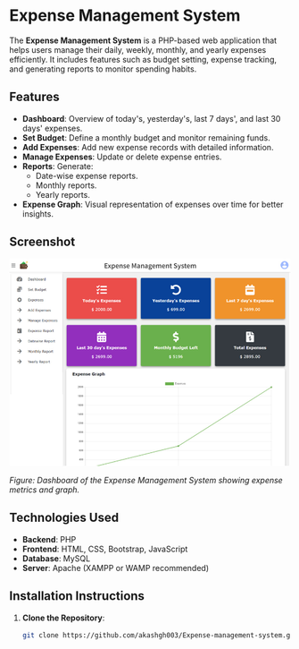 # Expense Management System

The **Expense Management System** is a PHP-based web application that helps users manage their daily, weekly, monthly, and yearly expenses efficiently. It includes features such as budget setting, expense tracking, and generating reports to monitor spending habits.

## Features
- **Dashboard**: Overview of today's, yesterday's, last 7 days', and last 30 days' expenses.
- **Set Budget**: Define a monthly budget and monitor remaining funds.
- **Add Expenses**: Add new expense records with detailed information.
- **Manage Expenses**: Update or delete expense entries.
- **Reports**: Generate:
  - Date-wise expense reports.
  - Monthly reports.
  - Yearly reports.
- **Expense Graph**: Visual representation of expenses over time for better insights.

## Screenshot
![Expense Management System Dashboard](https://github.com/akashgh003/Expense-management-system/blob/main/Code-Astro-Expense-Management-PHP_Thumbnail.jpg)

*Figure: Dashboard of the Expense Management System showing expense metrics and graph.*

## Technologies Used
- **Backend**: PHP
- **Frontend**: HTML, CSS, Bootstrap, JavaScript
- **Database**: MySQL
- **Server**: Apache (XAMPP or WAMP recommended)

## Installation Instructions
1. **Clone the Repository**:
   ```bash
   git clone https://github.com/akashgh003/Expense-management-system.git
